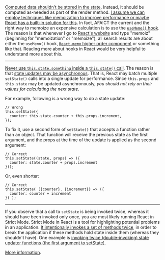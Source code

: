 [Computed data shouldn't be stored in the state]. Instead, it should be computed as-needed as part of the render method. [I assume we can employ techniques like memoization to improve performance or maybe React has a built-in solution for this][Memoization and PureComponents in React]. In fact, AFAICT the current and the right way to memoize an expensive calculation is to use the [`useMemo()` hook]. The reason is that whenever I go to [React's website] and type "memoiz" (beginning for "memoization" or "memoize"), all search results are about either the `useMemo()` hook, [`React.memo` higher order component] or something like that. Reading more about hooks in React would be very helpful to understand more about this.

[Computed data shouldn't be stored in the state]: https://stackoverflow.com/questions/25145857/react-js-having-state-based-on-other-state
[Memoization and PureComponents in React]: https://reactjs.org/blog/2018/06/07/you-probably-dont-need-derived-state.html#what-about-memoization
[`useMemo()` hook]: https://reactjs.org/docs/hooks-faq.html#how-to-memoize-calculations
[`React.memo` higher order component]: https://reactjs.org/docs/react-api.html#reactmemo

---

[Never use `this.state.something` inside a `this.state()` call]. The reason is that [state updates may be asynchronous]. That is, React may batch multiple `setState()` calls into a single update for performance. Since `this.props` and `this.state` may be updated asynchronously, _you should not rely on their values for calculating the next state_.

For example, following is a wrong way to do a state update:

    // Wrong
    this.setState({
      counter: this.state.counter + this.props.increment,
    });

To fix it, use a second form of `setState()` that accepts a function rather than an object. That function will receive the previous state as the first argument, and the props at the time of the update is applied as the second argument:

    // Correct
    this.setState((state, props) => ({
      counter: state.counter + props.increment
    }));

Or, even shorter:

    // Correct
    this.setState( ({counter}, {increment}) => ({
      counter: counter + increment
    }) );

[React's website]: https://reactjs.org
[Never use `this.state.something` inside a `this.state()` call]: https://stackoverflow.com/questions/25145857/react-js-having-state-based-on-other-state#comment85652520_40900154
[state updates may be asynchronous]: https://reactjs.org/docs/state-and-lifecycle.html#state-updates-may-be-asynchronous

---

If you observe that a call to `setState` is being invoked twice, whereas it should have been invoked only once, you are most likely running React in Strict Mode. Strict Mode in React is a tool for highlighting potential problems in an application. [It intentionally invokes a set of methods twice][GitHub Issue Comment About React Strict Mode], in order to break the application if these methods hold state inside them (whereas they shouldn't have). One example is [invoking twice (double-invoking) state updater functions (the first argument to setState)][React Strict Mode].

[More information][StackOverflow Question About React Strict Mode].

[GitHub Issue Comment About React Strict Mode]: https://github.com/facebook/react/issues/12856#issuecomment-390206425
[React Strict Mode]: https://reactjs.org/docs/strict-mode.html#detecting-unexpected-side-effects
[StackOverflow Question About React Strict Mode]: https://stackoverflow.com/questions/53183362/what-is-strictmode-in-react
